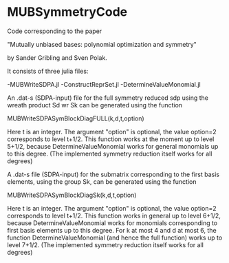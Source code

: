 # MUBSymmetryCode

Code corresponding to the paper 

"Mutually unbiased bases: polynomial optimization and symmetry"

by Sander Gribling and Sven Polak.

It consists of three julia files:

-MUBWriteSDPA.jl
-ConstructReprSet.jl
-DetermineValueMonomial.jl

An .dat-s (SDPA-input) file for the full symmetry reduced sdp using the wreath product Sd wr Sk can be generated using the function

MUBWriteSDPASymBlockDiagFULL(k,d,t,option)

Here t is an integer. The argument "option" is optional, the value option=2 corresponds to level t+1/2.
This function works at the moment up to level 5+1/2, because DetermineValueMonomial works for general monomials up to this degree. 
(The implemented symmetry reduction itself works for all degrees)

A .dat-s file (SDPA-input) for the submatrix corresponding to the first basis elements, using the group Sk, can be generated using the function 

MUBWriteSDPASymBlockDiagSk(k,d,t,option)

Here t is an integer. The argument "option" is optional, the value option=2 corresponds to level t+1/2.
This function works in general up to level 6+1/2, because DetermineValueMonomial works for monomials corresponding to first basis elements up to this degree.
For k at most 4 and d at most 6, the function DetermineValueMonomial (and hence the full function) works up to level 7+1/2.
(The implemented symmetry reduction itself works for all degrees)
